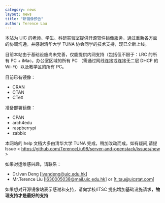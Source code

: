 ```yaml
---
category: news
layout: news
title: "新镜像预告"
author: Terence Lau 
---
```


本站为 UIC 的老师、学生、科研实验室提供开源软件镜像服务，通过重新各方面的协调沟通，并感谢清华大学 TUNA 协会同学的技术支持，现已全新上线。

目前本站由于基础设施尚未完善，仅能提供内网支持（包括但不限于：LRC 的所有 PC + iMac，办公室区域的所有 PC （需通过网线连接或连接无二层 DHCP 的 Wi-Fi）以及教学区的所有 PC。

目前已有镜像：
* CRAN 
* CTAN
* CTeX 

准备部署镜像：

* CPAN 
* arch4edu 
* raspberrypi
* zabbix 

本网站的 help 文档大多由清华大学 TUNA 完成，稍加改动而成。如有疑问,请提 Issue < https://github.com/TerenceLiu98/server-and-openstack/issues/new >

如果对运维感兴趣，请联系：
* Dr.Ivan Deng [ivandeng@uic.edu.hk]
* Mr.Terence Liu [l630005038@mail.uic.edu.hk] or [t_tau@uicstat.com]

如果想对开源镜像站表示感谢和支持，请向学校/ITSC 提出增加基础设施请求，**物理支持才是最好的支持**


